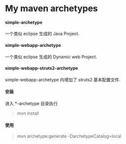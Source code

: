 My maven archetypes
=================================================


#### simple-archetype
一个类似 eclipse 生成的 Java Project.

#### simple-webapp-archetype
一个类似 eclipse 生成的 Dynamic web Project.

#### simple-webapp-struts2-archetype
simple-webapp-archetype 内增加了 struts2 基本配置文件.

#### 安装
进入 *-archetype 目录执行
> mvn install

#### 使用
> mvn archetype:generate -DarchetypeCatalog=local
